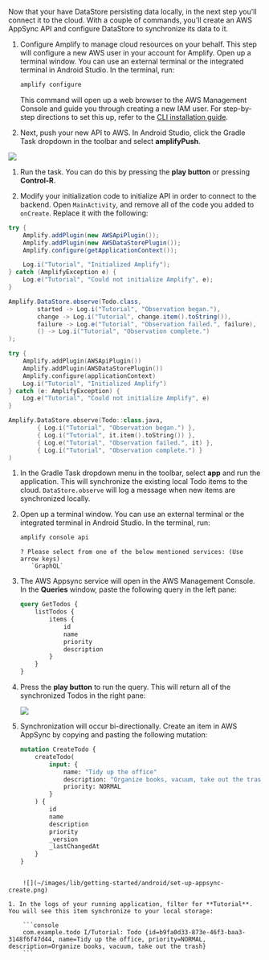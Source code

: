 Now that your have DataStore persisting data locally, in the next step you'll connect it to the cloud. With a couple of commands, you'll create an AWS AppSync API and configure DataStore to synchronize its data to it.

1. Configure Amplify to manage cloud resources on your behalf. This step will configure a new AWS user in your account for Amplify. Open up a terminal window. You can use an external terminal or the integrated terminal in Android Studio. In the terminal, run:

    ```bash
    amplify configure
    ```

   This command will open up a web browser to the AWS Management Console and guide you through creating a new IAM user. For step-by-step directions to set this up, refer to the [CLI installation guide](~/cli/start/install.md).

1. Next, push your new API to AWS. In Android Studio, click the Gradle Task dropdown in the toolbar and select **amplifyPush**.

  ![](~/images/lib/getting-started/android/set-up-android-studio-run-task-dropdown-amplifyPush.png)

1. Run the task. You can do this by pressing the **play button** or pressing **Control-R**.

1. Modify your initialization code to initialize API in order to connect to the backend. Open `MainActivity`, and remove all of the code you added to `onCreate`. Replace it with the following:

  <amplify-block-switcher>
  <amplify-block name="Java">
  
  ```java
  try {
      Amplify.addPlugin(new AWSApiPlugin());
      Amplify.addPlugin(new AWSDataStorePlugin());
      Amplify.configure(getApplicationContext());

      Log.i("Tutorial", "Initialized Amplify");
  } catch (AmplifyException e) {
      Log.e("Tutorial", "Could not initialize Amplify", e);
  }

  Amplify.DataStore.observe(Todo.class,
          started -> Log.i("Tutorial", "Observation began."),
          change -> Log.i("Tutorial", change.item().toString()),
          failure -> Log.e("Tutorial", "Observation failed.", failure),
          () -> Log.i("Tutorial", "Observation complete.")
  );
  ```

  </amplify-block>

  <amplify-block name="Kotlin">

  ```kotlin
  try {
      Amplify.addPlugin(AWSApiPlugin())
      Amplify.addPlugin(AWSDataStorePlugin())
      Amplify.configure(applicationContext)
      Log.i("Tutorial", "Initialized Amplify")
  } catch (e: AmplifyException) {
      Log.e("Tutorial", "Could not initialize Amplify", e)
  }

  Amplify.DataStore.observe(Todo::class.java,
          { Log.i("Tutorial", "Observation began.") },
          { Log.i("Tutorial", it.item().toString()) },
          { Log.e("Tutorial", "Observation failed.", it) },
          { Log.i("Tutorial", "Observation complete.") }
  )
  ```

  </amplify-block>
  </amplify-block-switcher>

1. In the Gradle Task dropdown menu in the toolbar, select **app** and run the application. This will synchronize the existing local Todo items to the cloud. `DataStore.observe` will log a message when new items are synchronized locally.

1. Open up a terminal window. You can use an external terminal or the integrated terminal in Android Studio. In the terminal, run:

   ```bash
   amplify console api
   ```

   ```console
   ? Please select from one of the below mentioned services: (Use arrow keys)
      `GraphQL`
   ```

1. The AWS Appsync service will open in the AWS Management Console. In the **Queries** window, paste the following query in the left pane:

    ```graphql
    query GetTodos {
        listTodos {
            items {
                id
                name
                priority
                description
            }
        }
    }
    ```

1. Press the **play button** to run the query. This will return all of the synchronized Todos in the right pane:

    ![](~/images/lib/getting-started/android/set-up-appsync-query.png)

1. Synchronization will occur bi-directionally. Create an item in AWS AppSync by copying and pasting the following mutation:

    ```graphql
    mutation CreateTodo {
        createTodo(
            input: {
                name: "Tidy up the office"
                description: "Organize books, vacuum, take out the trash"
                priority: NORMAL
            }
        ) {
            id
            name
            description
            priority
            _version
            _lastChangedAt
        }
    }
```

    ![](~/images/lib/getting-started/android/set-up-appsync-create.png)

1. In the logs of your running application, filter for **Tutorial**. You will see this item synchronize to your local storage:

    ```console
    com.example.todo I/Tutorial: Todo {id=b9fa0d33-873e-46f3-baa3-3148f6f47d44, name=Tidy up the office, priority=NORMAL, description=Organize books, vacuum, take out the trash}
    ```
